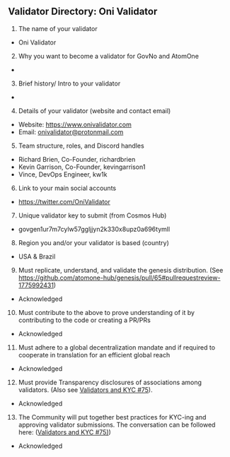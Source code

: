 ## Validator Directory: Oni Validator

1) The name of your validator

- Oni Validator

2) Why you want to become a validator for GovNo and AtomOne

- 

3) Brief history/ Intro to your validator

- 

4) Details of your validator (website and contact email)

- Website: https://www.onivalidator.com
- Email: onivalidator@protonmail.com

5) Team structure, roles, and Discord handles

- Richard Brien, Co-Founder, richardbrien
- Kevin Garrison, Co-Founder, kevingarrison1
- Vince, DevOps Engineer, kw1k

6) Link to your main social accounts

- https://twitter.com/OniValidator

7) Unique validator key to submit (from Cosmos Hub)

- govgen1ur7m7cylw57ggljjyn2k330x8upz0a696tymll


8) Region you and/or your validator is based (country)

- USA & Brazil


9) Must replicate, understand, and validate the genesis distribution. (See https://github.com/atomone-hub/genesis/pull/65#pullrequestreview-1775992431)

- Acknowledged

10) Must contribute to the above to prove understanding of it by contributing to the code or creating a PR/PRs

- Acknowledged

11) Must adhere to a global decentralization mandate and if required to cooperate in translation for an efficient global reach

- Acknowledged

12) Must provide Transparency disclosures of associations among validators. (Also see [Validators and KYC #75](https://github.com/atomone-hub/genesis/issues/75#issue-2034573094)).

- Acknowledged

13) The Community will put together best practices for KYC-ing and approving validator submissions. The conversation can be followed here: ([Validators and KYC #75)](https://github.com/atomone-hub/genesis/issues/75#issue-2034573094))

- Acknowledged
